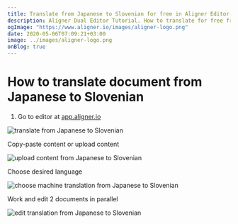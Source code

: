 ```yaml
---
title: Translate from Japanese to Slovenian for free in Aligner Editor
description: Aligner Dual Editor Tutorial. How to translate for free from Japanese to Slovenian. Aligner is multilingual document management platform. 
ogImage: "https://www.aligner.io/images/aligner-logo.png"
date: 2020-05-06T07:09:21+03:00
image: ../images/aligner-logo.png
onBlog: true
---
```


# How to translate document from Japanese to Slovenian

1. Go to editor at [app.aligner.io](https://app.aligner.io "Aligner App web page")

![translate from Japanese to Slovenian](../aligner-blank-editor.png "translate from Japanese to Slovenian")

Copy-paste content or upload content

![upload content from Japanese to Slovenian](../aligner-uploaded-document.png "upload content from Japanese to Slovenian")

Choose desired language

![choose machine translation from Japanese to Slovenian](../aligner-language-dropdown.png "choose machine translation from Japanese to Slovenian")

Work and edit 2 documents in parallel

![edit translation from Japanese to Slovenian](../aligner-double-sitded-editor.png "edit translation from Japanese to Slovenian")

